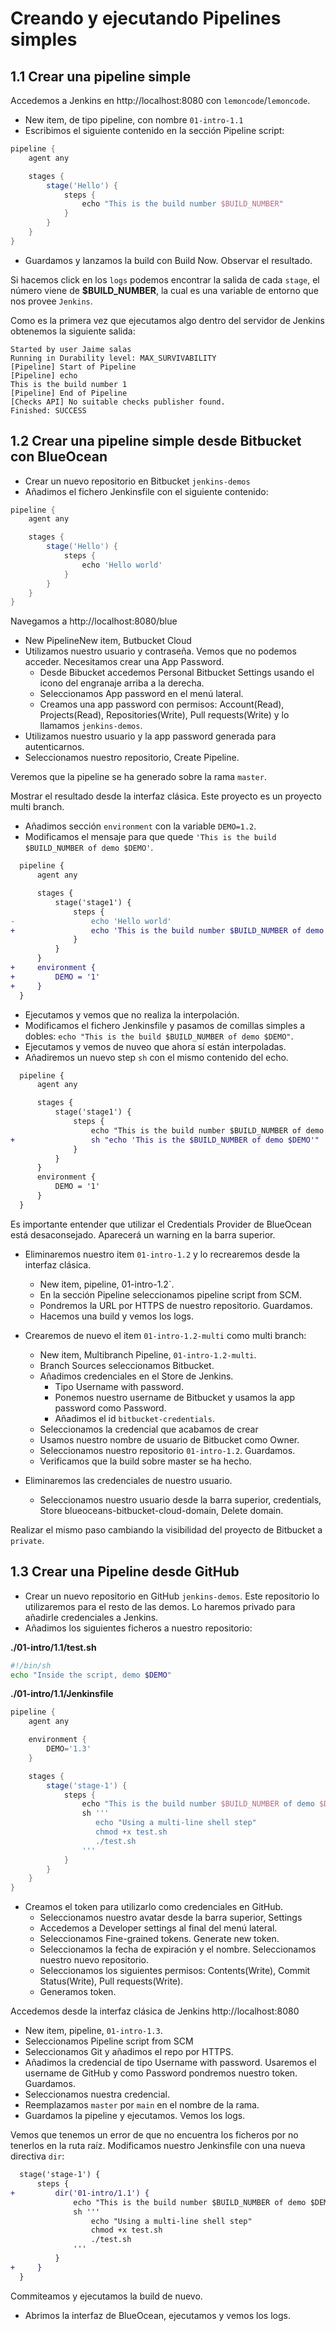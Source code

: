 # Creando y ejecutando Pipelines simples

## 1.1 Crear una pipeline simple

Accedemos a Jenkins en http://localhost:8080 con `lemoncode`/`lemoncode`.

- New item, de tipo pipeline, con nombre `01-intro-1.1`
- Escribimos el siguiente contenido en la sección Pipeline script:

```groovy
pipeline {
    agent any

    stages {
        stage('Hello') {
            steps {
                echo "This is the build number $BUILD_NUMBER"
            }
        }
    }
}
```

- Guardamos y lanzamos la build con Build Now. Observar el resultado.

Si hacemos click en los `logs` podemos encontrar la salida de cada `stage`, el número viene de **$BUILD_NUMBER**, la cual es una variable de entorno que nos provee `Jenkins`.

Como es la primera vez que ejecutamos algo dentro del servidor de Jenkins obtenemos la siguiente salida:

```
Started by user Jaime salas
Running in Durability level: MAX_SURVIVABILITY
[Pipeline] Start of Pipeline
[Pipeline] echo
This is the build number 1
[Pipeline] End of Pipeline
[Checks API] No suitable checks publisher found.
Finished: SUCCESS
```

## 1.2 Crear una pipeline simple desde Bitbucket con BlueOcean

- Crear un nuevo repositorio en Bitbucket `jenkins-demos`
- Añadimos el fichero Jenkinsfile con el siguiente contenido:

```groovy
pipeline {
    agent any

    stages {
        stage('Hello') {
            steps {
                echo 'Hello world'
            }
        }
    }
}
```

Navegamos a http://localhost:8080/blue

- New PipelineNew item, Butbucket Cloud
- Utilizamos nuestro usuario y contraseña. Vemos que no podemos acceder. Necesitamos crear una App Password.
  - Desde Bibucket accedemos Personal Bitbucket Settings usando el icono del engranaje arriba a la derecha.
  - Seleccionamos App password en el menú lateral.
  - Creamos una app password con permisos: Account(Read), Projects(Read), Repositories(Write), Pull requests(Write) y lo llamamos `jenkins-demos`.
- Utilizamos nuestro usuario y la app password generada para autenticarnos.
- Seleccionamos nuestro repositorio, Create Pipeline.

Veremos que la pipeline se ha generado sobre la rama `master`.

Mostrar el resultado desde la interfaz clásica. Este proyecto es un proyecto multi branch.

- Añadimos sección `environment` con la variable `DEMO=1.2`.
- Modificamos el mensaje para que quede `'This is the build $BUILD_NUMBER of demo $DEMO'`.

```diff
  pipeline {
      agent any

      stages {
          stage('stage1') {
              steps {
-                 echo 'Hello world'
+                 echo 'This is the build number $BUILD_NUMBER of demo $DEMO'
              }
          }
      }
+     environment {
+         DEMO = '1'
+     }
  }
```

- Ejecutamos y vemos que no realiza la interpolación.
- Modificamos el fichero Jenkinsfile y pasamos de comillas simples a dobles: `echo "This is the build $BUILD_NUMBER of demo $DEMO"`.
- Ejecutamos y vemos de nuveo que ahora sí están interpoladas.
- Añadiremos un nuevo step `sh` con el mismo contenido del echo.

```diff
  pipeline {
      agent any

      stages {
          stage('stage1') {
              steps {
                  echo "This is the build number $BUILD_NUMBER of demo $DEMO"
+                 sh "echo 'This is the $BUILD_NUMBER of demo $DEMO'"
              }
          }
      }
      environment {
          DEMO = '1'
      }
  }
```

Es importante entender que utilizar el Credentials Provider de BlueOcean está desaconsejado. Aparecerá un warning en la barra superior.

- Eliminaremos nuestro item `01-intro-1.2` y lo recrearemos desde la interfaz clásica.

  - New item, pipeline, 01-intro-1.2`.
  - En la sección Pipeline seleccionamos pipeline script from SCM.
  - Pondremos la URL por HTTPS de nuestro repositorio. Guardamos.
  - Hacemos una build y vemos los logs.

- Crearemos de nuevo el item `01-intro-1.2-multi` como multi branch:

  - New item, Multibranch Pipeline, `01-intro-1.2-multi`.
  - Branch Sources seleccionamos Bitbucket.
  - Añadimos credenciales en el Store de Jenkins.
    - Tipo Username with password.
    - Ponemos nuestro username de Bitbucket y usamos la app password como Password.
    - Añadimos el id `bitbucket-credentials`.
  - Seleccionamos la credencial que acabamos de crear
  - Usamos nuestro nombre de usuario de Bitbucket como Owner.
  - Seleccionamos nuestro repositorio `01-intro-1.2`. Guardamos.
  - Verificamos que la build sobre master se ha hecho.

- Eliminaremos las credenciales de nuestro usuario.
  - Seleccionamos nuestro usuario desde la barra superior, credentials, Store blueoceans-bitbucket-cloud-domain, Delete domain.

Realizar el mismo paso cambiando la visibilidad del proyecto de Bitbucket a `private`.

## 1.3 Crear una Pipeline desde GitHub

- Crear un nuevo repositorio en GitHub `jenkins-demos`. Este repositorio lo utilizaremos para el resto de las demos. Lo haremos privado para añadirle credenciales a Jenkins.
- Añadimos los siguientes ficheros a nuestro repositorio:

**./01-intro/1.1/test.sh**

```bash
#!/bin/sh
echo "Inside the script, demo $DEMO"
```

**./01-intro/1.1/Jenkinsfile**

```groovy
pipeline {
    agent any

    environment {
        DEMO='1.3'
    }

    stages {
        stage('stage-1') {
            steps {
                echo "This is the build number $BUILD_NUMBER of demo $DEMO"
                sh '''
                   echo "Using a multi-line shell step"
                   chmod +x test.sh
                   ./test.sh
                '''
            }
        }
    }
}
```

- Creamos el token para utilizarlo como credenciales en GitHub.
  - Seleccionamos nuestro avatar desde la barra superior, Settings
  - Accedemos a Developer settings al final del menú lateral.
  - Seleccionamos Fine-grained tokens. Generate new token.
  - Seleccionamos la fecha de expiración y el nombre. Seleccionamos nuestro nuevo repositorio.
  - Seleccionamos los siguientes permisos: Contents(Write), Commit Status(Write), Pull requests(Write).
  - Generamos token.

Accedemos desde la interfaz clásica de Jenkins http://localhost:8080

- New item, pipeline, `01-intro-1.3`.
- Seleccionamos Pipeline script from SCM
- Seleccionamos Git y añadimos el repo por HTTPS.
- Añadimos la credencial de tipo Username with password. Usaremos el username de GitHub y como Password pondremos nuestro token. Guardamos.
- Seleccionamos nuestra credencial.
- Reemplazamos `master` por `main` en el nombre de la rama.
- Guardamos la pipeline y ejecutamos. Vemos los logs.

Vemos que tenemos un error de que no encuentra los ficheros por no tenerlos en la ruta raíz. Modificamos nuestro Jenkinsfile con una nueva directiva `dir`:

```diff
  stage('stage-1') {
      steps {
+         dir('01-intro/1.1') {
              echo "This is the build number $BUILD_NUMBER of demo $DEMO"
              sh '''
                  echo "Using a multi-line shell step"
                  chmod +x test.sh
                  ./test.sh
              '''
          }
+     }
  }
```

Commiteamos y ejecutamos la build de nuevo.

- Abrimos la interfaz de BlueOcean, ejecutamos y vemos los logs.
